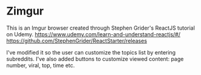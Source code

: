 Zimgur
====

This is an Imgur browser created through Stephen Grider's ReactJS tutorial on Udemy.
https://www.udemy.com/learn-and-understand-reactjs/#/
https://github.com/StephenGrider/ReactStarter/releases

I've modified it so the user can customize the topics list by entering subreddits.
I've also added buttons to customize viewed content: page number, viral, top, time etc.
